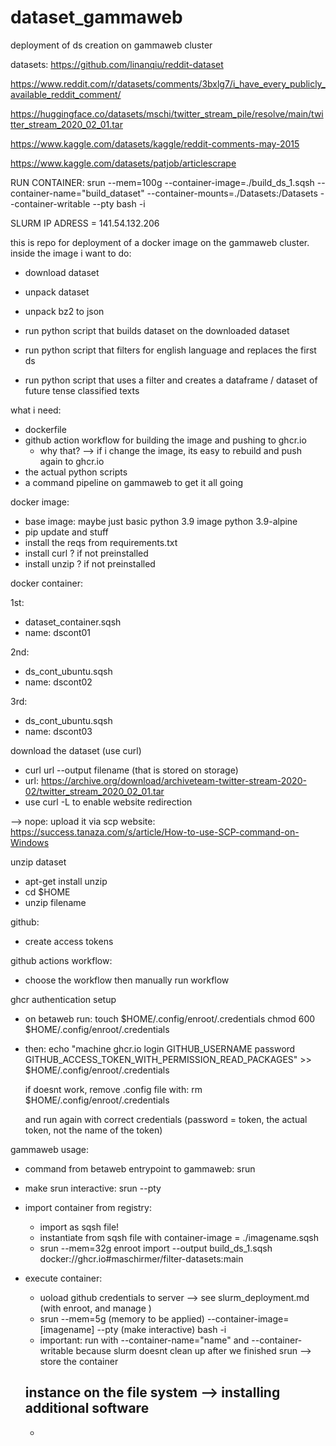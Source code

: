 # dataset_gammaweb
deployment of ds creation on gammaweb cluster

datasets:
https://github.com/linanqiu/reddit-dataset

https://www.reddit.com/r/datasets/comments/3bxlg7/i_have_every_publicly_available_reddit_comment/

https://huggingface.co/datasets/mschi/twitter_stream_pile/resolve/main/twitter_stream_2020_02_01.tar

https://www.kaggle.com/datasets/kaggle/reddit-comments-may-2015

https://www.kaggle.com/datasets/patjob/articlescrape

RUN CONTAINER: 
srun --mem=100g --container-image=./build_ds_1.sqsh --container-name="build_dataset" --container-mounts=./Datasets:/Datasets --container-writable --pty bash -i


SLURM IP ADRESS = 141.54.132.206

this is repo for deployment of a docker image on the gammaweb cluster.
inside the image i want to do:

- download dataset
- unpack dataset
- unpack bz2 to json

- run python script that builds dataset on the downloaded dataset
- run python script that filters for english language and replaces the first ds
- run python script that uses a filter and creates a dataframe / dataset of future tense classified texts


what i need:

- dockerfile
- github action workflow for building the image and pushing to ghcr.io
  - why that? --> if i change the image, its easy to rebuild and push again to ghcr.io
- the actual python scripts
- a command pipeline on gammaweb to get it all going




docker image:

- base image: maybe just basic python 3.9 image python 3.9-alpine
- pip update and stuff
- install the reqs from requirements.txt
- install curl ? if not preinstalled
- install unzip ? if not preinstalled

docker container:

1st:
- dataset_container.sqsh
- name: dscont01

2nd:
- ds_cont_ubuntu.sqsh
- name: dscont02

3rd:
- ds_cont_ubuntu.sqsh
- name: dscont03

download the dataset (use curl)
- curl url --output filename (that is stored on storage)
- url: https://archive.org/download/archiveteam-twitter-stream-2020-02/twitter_stream_2020_02_01.tar
- use curl -L to enable website redirection

--> nope: upload it via scp
website: https://success.tanaza.com/s/article/How-to-use-SCP-command-on-Windows

unzip dataset
- apt-get install unzip
- cd $HOME
- unzip filename

github:
- create access tokens



github actions workflow:
  - choose the workflow then manually run workflow

ghcr authentication setup

- on betaweb run:
    touch $HOME/.config/enroot/.credentials
    chmod 600 $HOME/.config/enroot/.credentials
- then:
    echo "machine ghcr.io login GITHUB_USERNAME password GITHUB_ACCESS_TOKEN_WITH_PERMISSION_READ_PACKAGES" >> $HOME/.config/enroot/.credentials
    
    if doesnt work, remove .config file with:
      rm $HOME/.config/enroot/.credentials
    
    and run again with correct credentials (password = token, the actual token, not the name of the token)


gammaweb usage:
- command from betaweb entrypoint to gammaweb: srun 
- make srun interactive: srun --pty
- import container from registry:
  - import as sqsh file!
  - instantiate from sqsh file with container-image = ./imagename.sqsh
  - srun --mem=32g enroot import --output build_ds_1.sqsh docker://ghcr.io#maschirmer/filter-datasets:main


- execute container:
 
  - uoload github credentials to server --> see slurm_deployment.md (with enroot, and manage )
  - srun --mem=5g (memory to be applied) --container-image=[imagename] --pty (make interactive) bash -i
  - important: run with --container-name="name" and --container-writable because slurm doesnt clean up after we finished srun --> store the container       
   
  instance on the file system --> installing additional software
  - 
  - 
